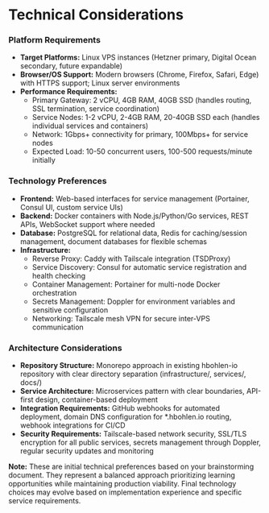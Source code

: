 # Technical Considerations

### Platform Requirements

- **Target Platforms:** Linux VPS instances (Hetzner primary, Digital Ocean secondary, future expandable)
- **Browser/OS Support:** Modern browsers (Chrome, Firefox, Safari, Edge) with HTTPS support; Linux server environments
- **Performance Requirements:**
  - Primary Gateway: 2 vCPU, 4GB RAM, 40GB SSD (handles routing, SSL termination, service coordination)
  - Service Nodes: 1-2 vCPU, 2-4GB RAM, 20-40GB SSD each (handles individual services and containers)
  - Network: 1Gbps+ connectivity for primary, 100Mbps+ for service nodes
  - Expected Load: 10-50 concurrent users, 100-500 requests/minute initially

### Technology Preferences

- **Frontend:** Web-based interfaces for service management (Portainer, Consul UI, custom service UIs)
- **Backend:** Docker containers with Node.js/Python/Go services, REST APIs, WebSocket support where needed
- **Database:** PostgreSQL for relational data, Redis for caching/session management, document databases for flexible schemas
- **Infrastructure:**
  - Reverse Proxy: Caddy with Tailscale integration (TSDProxy)
  - Service Discovery: Consul for automatic service registration and health checking
  - Container Management: Portainer for multi-node Docker orchestration
  - Secrets Management: Doppler for environment variables and sensitive configuration
  - Networking: Tailscale mesh VPN for secure inter-VPS communication

### Architecture Considerations

- **Repository Structure:** Monorepo approach in existing hbohlen-io repository with clear directory separation (infrastructure/, services/, docs/)
- **Service Architecture:** Microservices pattern with clear boundaries, API-first design, container-based deployment
- **Integration Requirements:** GitHub webhooks for automated deployment, domain DNS configuration for *.hbohlen.io routing, webhook integrations for CI/CD
- **Security Requirements:** Tailscale-based network security, SSL/TLS encryption for all public services, secrets management through Doppler, regular security updates and monitoring

**Note:** These are initial technical preferences based on your brainstorming document. They represent a balanced approach prioritizing learning opportunities while maintaining production viability. Final technology choices may evolve based on implementation experience and specific service requirements.